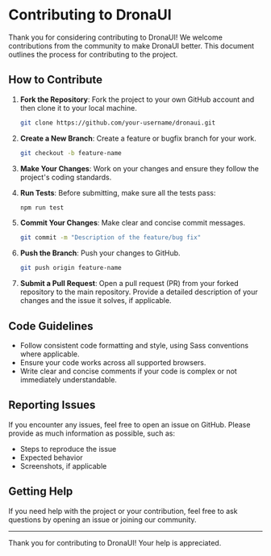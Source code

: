 
# Contributing to DronaUI

Thank you for considering contributing to DronaUI! We welcome contributions from the community to make DronaUI better. This document outlines the process for contributing to the project.

## How to Contribute

1. **Fork the Repository**: Fork the project to your own GitHub account and then clone it to your local machine.
   ```bash
   git clone https://github.com/your-username/dronaui.git
   ```

2. **Create a New Branch**: Create a feature or bugfix branch for your work.
   ```bash
   git checkout -b feature-name
   ```

3. **Make Your Changes**: Work on your changes and ensure they follow the project's coding standards.

4. **Run Tests**: Before submitting, make sure all the tests pass:
   ```bash
   npm run test
   ```

5. **Commit Your Changes**: Make clear and concise commit messages.
   ```bash
   git commit -m "Description of the feature/bug fix"
   ```

6. **Push the Branch**: Push your changes to GitHub.
   ```bash
   git push origin feature-name
   ```

7. **Submit a Pull Request**: Open a pull request (PR) from your forked repository to the main repository. Provide a detailed description of your changes and the issue it solves, if applicable.

## Code Guidelines

- Follow consistent code formatting and style, using Sass conventions where applicable.
- Ensure your code works across all supported browsers.
- Write clear and concise comments if your code is complex or not immediately understandable.

## Reporting Issues

If you encounter any issues, feel free to open an issue on GitHub. Please provide as much information as possible, such as:

- Steps to reproduce the issue
- Expected behavior
- Screenshots, if applicable

## Getting Help

If you need help with the project or your contribution, feel free to ask questions by opening an issue or joining our community.

---

Thank you for contributing to DronaUI! Your help is appreciated.
